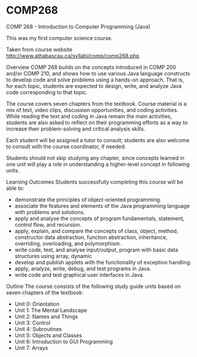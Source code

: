 # COMP268
COMP 268 - Introduction to Computer Programming (Java)

This was my first computer science course.

Taken from course website http://www.athabascau.ca/syllabi/comp/comp268.php

Overview
COMP 268 builds on the concepts introduced in COMP 200 and/or COMP 210, and shows how to use various Java language constructs to develop 
code and solve problems using a hands-on approach. That is, for each topic, students are expected to design, write, and analyze Java code
corresponding to that topic.

The course covers seven chapters from the textbook. Course material is a mix of text, video clips, discussion opportunities, and coding
activities. While reading the text and coding in Java remain the main activities, students are also asked to reflect on their programming
efforts as a way to increase their problem-solving and critical analysis skills.

Each student will be assigned a tutor to consult; students are also welcome to consult with the course coordinator, if needed.

Students should not skip studying any chapter, since concepts learned in one unit will play a role in understanding a higher-level concept 
in following units.

Learning Outcomes
Students successfully completing this course will be able to:
  - demonstrate the principles of object-oriented programming.
  - associate the features and elements of the Java programming language with problems and solutions.
  - apply and analyse the concepts of program fundamentals, statement, control flow, and recursion.
  - apply, explain, and compare the concepts of class, object, method, constructor data abstraction, function abstraction, inheritance, 
    overriding, overloading, and polymorphism.
  - write code, test, and analyse input/output, program with basic data structures using array, dynamic
  - develop and publish applets with the functionality of exception handling.
  - apply, analyze, write, debug, and test programs in Java.
  - write code and test graphical user interfaces in Java.
  
Outline
The course consists of the following study guide units based on seven chapters of the textbook:

  - Unit 0: Orientation
  - Unit 1: The Mental Landscape
  - Unit 2: Names and Things
  - Unit 3: Control
  - Unit 4: Subroutines
  - Unit 5: Objects and Classes
  - Unit 6: Introduction to GUI Programming
  - Unit 7: Arrays
